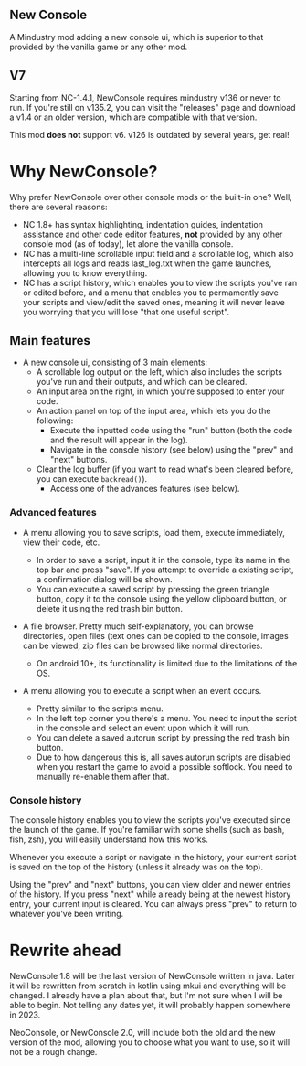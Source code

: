 ## New Console
A Mindustry mod adding a new console ui,
which is superior to that provided by the vanilla game
or any other mod.

## V7
Starting from NC-1.4.1, NewConsole requires mindustry v136 or never to run.
If you're still on v135.2, you can visit the "releases" page and download a v1.4 or an older version,
which are compatible with that version.

This mod __does not__ support v6. v126 is outdated by several years,
get real!

# Why NewConsole?
Why prefer NewConsole over other console mods or the built-in one? Well, there are several reasons:
* NC 1.8+ has syntax highlighting, indentation guides, indentation assistance and other code editor features,
  __not__ provided by any other console mod (as of today), let alone the vanilla console.
* NC has a multi-line scrollable input field and a scrollable log, which also intercepts all logs
  and reads last_log.txt when the game launches, allowing you to know everything.
* NC has a script history, which enables you to view the scripts you've ran or edited before,
  and a menu that enables you to permamently save your scripts and view/edit the saved ones,
  meaning it will never leave you worrying that you will lose "that one useful script".

## Main features
* A new console ui, consisting of 3 main elements:
    * A scrollable log output on the left, which also includes the scripts you've run and their outputs, and which can be cleared.
    * An input area on the right, in which you're supposed to enter your code.
    * An action panel on top of the input area, which lets you do the following:
        * Execute the inputted code using the "run" button (both the code and the result will appear in the log).
        * Navigate in the console history (see below) using the "prev" and "next" buttons.
	* Clear the log buffer (if you want to read what's been cleared before, you can execute `backread()`).
        * Access one of the advances features (see below).

### Advanced features
* A menu allowing you to save scripts, load them, execute immediately, view their code, etc.
    * In order to save a script, input it in the console, type its name in the top bar and press "save". If you attempt to override a existing script, a confirmation dialog will be shown.
    * You can execute a saved script by pressing the green triangle button, copy it to the console using the yellow clipboard button, or delete it using the red trash bin button.

* A file browser. Pretty much self-explanatory, you can browse directories, open files (text ones can be copied to the console, images can be viewed, zip files can be browsed like normal directories.
    * On android 10+, its functionality is limited due to the limitations of the OS.

* A menu allowing you to execute a script when an event occurs.
    * Pretty similar to the scripts menu.
    * In the left top corner you there's a menu. You need to input the script in the console and select an event upon which it will run.
    * You can delete a saved autorun script by pressing the red trash bin button.
    * Due to how dangerous this is, all saves autorun scripts are disabled when you restart the game to avoid a possible softlock. You need to manually re-enable them after that.


### Console history
The console history enables you to view the scripts you've executed since the launch of the game.
If you're familiar with some shells (such as bash, fish, zsh), you will easily understand how this works.

Whenever you execute a script or navigate in the history, your current script is saved on the top of the history (unless it already was on the top).

Using the "prev" and "next" buttons, you can view older and newer entries of the history.
If you press "next" while already being at the newest history entry, your current input is cleared. 
You can always press "prev" to return to whatever you've been writing.

# Rewrite ahead
NewConsole 1.8 will be the last version of NewConsole written in java.
Later it will be rewritten from scratch in kotlin using mkui and everything will be changed.
I already have a plan about that, but I'm not sure when I will be able to begin.
Not telling any dates yet, it will probably happen somewhere in 2023.

NeoConsole, or NewConsole 2.0, will include both the old and the new version of the mod,
allowing you to choose what you want to use, so it will not be a rough change.
